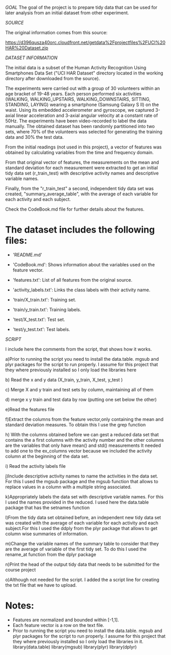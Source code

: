 *GOAL*
The goal of the project is to prepare tidy data that can be used for later analysis from an initial dataset from other experiment.

*SOURCE*

The original information comes from this source:

https://d396qusza40orc.cloudfront.net/getdata%2Fprojectfiles%2FUCI%20HAR%20Dataset.zip

*DATASET INFORMATION*

The initial data is a subset of the Human Activity Recognition Using Smartphones Data Set ("UCI HAR Dataset" directory located in the working directory after downloaded from the source).

The experiments were carried out with a group of 30 volunteers within an age bracket of 19-48 years. Each person performed six activities (WALKING, WALKING_UPSTAIRS, WALKING_DOWNSTAIRS, SITTING, STANDING, LAYING) wearing a smartphone (Samsung Galaxy S II) on the waist. Using its embedded accelerometer and gyroscope, we captured 3-axial linear acceleration and 3-axial angular velocity at a constant rate of 50Hz. The experiments have been video-recorded to label the data manually. The obtained dataset has been randomly partitioned into two sets, where 70% of the volunteers was selected for generating the training data and 30% the test data.

From the initial readings (not used in this project), a vector of features was obtained by calculating variables from the time and frequency domain.

From that original vector of features, the measurements on the mean and standard deviation for each measurement were extracted to get an initial tidy data set (r_train_test) with descriptive activity names and descriptive variable names.

Finally, from the "r_train_test" a second, independent tidy data set was created, "summary_average_table", with the average of each variable for each activity and each subject.


Check the CodeBook.md file for further details about the features.


The dataset includes the following files:
=========================================

- 'README.md'

- 'CodeBook.md': Shows information about the variables used on the feature vector.

- 'features.txt': List of all features from the original source.

- 'activity_labels.txt': Links the class labels with their activity name.

- 'train/X_train.txt': Training set.

- 'train/y_train.txt': Training labels.

- 'test/X_test.txt': Test set.

- 'test/y_test.txt': Test labels.


*SCRIPT*

I include here the comments from the script, that shows how it works.

a)Prior to running the script you need to install the data.table. mgsub and plyr
packages for the script to run properly. I assume for this project that they
where previously installed so I only load the libraries here

b) Read the x and y data (X_train, y_train, X_test, y_test  )

c) Merge X and y train and test sets by column, maintaining all of them
  
d) merge x y train and test data by row (putting one set below the other)

e)Read the features file

f)Extract the columns from the feature vector,only containing the mean and 
standard deviation measures. To obtain this I use the grep function

h) With the columns obtained before we can gest a reduced data set that contains
the a first columns with the activity number and the other columns are the
variables that only have mean() and std() measurements
It needed to add one to the ex_columns vector because we included the activity
column at the beginning of the data set.

i) Read the activity labels file
  
j)Include descriptive activity names to name the activities in the data set.
For this I used the mgsub package and the mgsub function that allows to replace 
values in a column with a multiple string associated.

k)Appropriately labels the data set with descriptive variable names. For this
I used the names provided in the reduced. I used here the data.table package
that has the setnames function

l)From the tidy data set obtained before, an independent new
tidy data set was created with the average of each variable for each activity 
and each subject.For this I used the ddply from the plyr package that allows to get column wise 
summaries of information.

m)Change the variable names of the summary table to consider that they are the 
average of variable of the first tidy set. To do this I used the rename_at 
function from the dplyr package

n)Print the head of the output tidy data that needs to be submitted for the course project
  
o)Although not needed for the script. I added the a script line for creating the
txt file that we have to upload.





Notes: 
======
- Features are normalized and bounded within [-1,1].
- Each feature vector is a row on the text file.
- Prior to running the script you need to install the data.table. mgsub and plyr
packages for the script to run properly. I assume for this project that they
where previously installed so I only load the libraries in it.
library(data.table)
library(mgsub)
library(plyr)
library(dplyr)